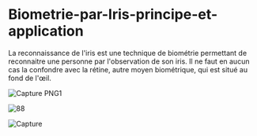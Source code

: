 # Biometrie-par-Iris-principe-et-application

La reconnaissance de l'iris est une technique de biométrie permettant de reconnaitre une personne par l'observation de son iris. Il ne faut en aucun cas la confondre avec la rétine, autre moyen biométrique, qui est situé au fond de l'œil.

![Capture PNG1](https://user-images.githubusercontent.com/98094518/196192011-162d68a2-3f9f-4c5b-adea-3754f23d1a6d.PNG)

![88](https://user-images.githubusercontent.com/98094518/196191965-516bba33-ab11-4406-b57f-f4aa7b0e32a8.PNG)


![Capture](https://user-images.githubusercontent.com/98094518/196192036-cec14e32-9c4a-4e68-91ff-fa6309c3aed5.PNG)


